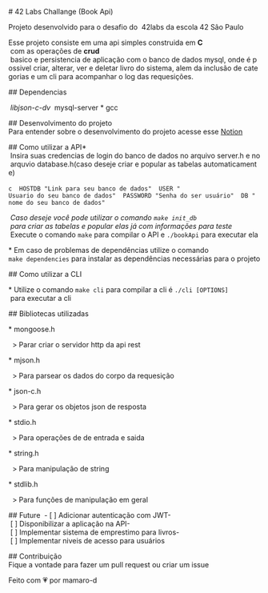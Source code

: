  
 ​#​ ​42 Labs Challange (Book Api) 
  
 ​Projeto desenvolvido para o desafio do  42labs da escola 42 São Paulo 
  
 ​Esse projeto consiste em uma api simples construida em ​**C**​ com as operações de ​**crud**​ basico e persistencia de aplicação com o banco de dados mysql, onde é possivel criar, alterar, ver e deletar livro do sistema, alem da inclusão de categorias e um cli para acompanhar o log das requesições. 
  
 ​##​ ​Dependencias 
  
 ​*​ libjson-c-dv 
 ​*​ mysql-server 
 ​*​ gcc 
  
 ​##​ ​Desenvolvimento do projeto 
 ​Para entender sobre o desenvolvimento do projeto acesse esse [​Notion​](https://www.notion.so/42labs-Challenge-5d40b5bf6ab34d899a96273ec00420b8) 
  
 ​##​ ​Como utilizar a API 
 ​*​ Insira suas credencias de login do banco de dados no arquivo server.h e no arquvio database.h(caso deseje criar e popular as tabelas automaticamente) 
  
 ​```c 
 ​HOSTDB ​"​Link para seu banco de dados​" 
 ​USER ​"​Usuario do seu banco de dados​" 
 ​PASSWORD ​"​Senha do ser usuário​" 
 ​DB ​"​nome do seu banco de dados​" 
 ​``` 
  
 ​*​ Caso deseje você pode utilizar o comando ​`make init_db`​ para criar as tabelas e popular elas já com informações para teste 
 ​*​ Execute o comando ​`make`​ para compilar o API e ​`./bookApi`​ para executar ela 
  
 ​*​ Em caso de problemas de dependências utilize o comando  ​`make dependencies`​ para instalar as dependências necessárias para o projeto 
  
  
  
 ​##​ ​Como utilizar a CLI 
  
 ​*​ Utilize o comando ​`make cli`​ para compilar a cli é ​`./cli [OPTIONS]`​ para executar a cli 
  
  
  
 ​##​ ​Bibliotecas utilizadas 
  
 ​*​ mongoose.h 
  
 ​  ​>​ Parar criar o servidor http da api rest 
  
 ​*​ mjson.h 
  
 ​  ​>​ Para parsear os dados do corpo da requesição  
  
 ​*​ json-c.h 
  
 ​  ​>​ Para gerar os objetos json de resposta 
  
 ​*​ stdio.h 
  
 ​  ​>​ Para operações de de entrada e saida 
  
 ​*​ string.h 
  
 ​  ​>​ Para manipulação de string 
  
 ​*​ stdlib.h 
  
 ​  ​>​ Para funções de manipulação em geral 
  
 ​##​ ​Future  
 ​-​ [ ] Adicionar autenticação com JWT 
 ​-​ [ ] Disponibilizar a aplicação na API 
 ​-​ [ ] Implementar sistema de emprestimo para livros 
 ​-​ [ ] Implementar niveis de acesso para usuários 
  
 ​##​ ​Contribuição 
 ​Fique a vontade para fazer um pull request ou criar um issue 
  
 ​Feito com 💗 por mamaro-d

